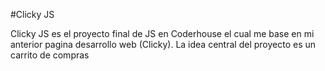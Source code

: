 #Clicky JS

Clicky JS es el proyecto final de JS en Coderhouse el cual me base en mi anterior pagina desarrollo web (Clicky). 
La idea central del proyecto es un carrito de compras
